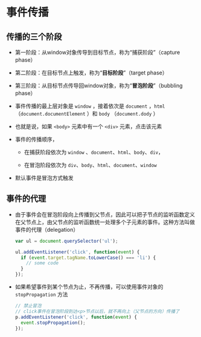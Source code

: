# 事件传播

## 传播的三个阶段

  - 第一阶段：从window对象传导到目标节点，称为“捕获阶段”（capture phase）

  - 第二阶段：在目标节点上触发，称为“**目标阶段**”（target phase）

  - 第三阶段：从目标节点传导回window对象，称为“**冒泡阶段**”（bubbling phase）

  - 事件传播的最上层对象是 `window` ，接着依次是 `document` ，`html`（`document.documentElement` ）和 `body` （`document.dody` ）

  - 也就是说，如果 `<body>` 元素中有一个 `<div>` 元素，点击该元素

  - 事件的传播顺序，

      - 在捕获阶段依次为 `window` 、`document`、`html`、`body`、`div`，

      - 在冒泡阶段依次为 `div`、`body`、`html`、`document`、`window`

  - 默认事件是冒泡方式触发

## 事件的代理

  - 由于事件会在冒泡阶段向上传播到父节点，因此可以把子节点的监听函数定义在父节点上，由父节点的监听函数统一处理多个子元素的事件。这种方法叫做事件的代理（delegation）

    ```javascript
    var ul = document.querySelector('ul');

    ul.addEventListener('click', function(event) {
      if (event.target.tagName.toLowerCase() === 'li') {
        // some code
      }
    });
    ```

  - 如果希望事件到某个节点为止，不再传播，可以使用事件对象的`stopPropagation` 方法

    ```javascript
    // 禁止冒泡
    // click事件在冒泡阶段到达<p>节点以后，就不再向上（父节点的方向）传播了
    p.addEventListener('click', function(event) {
      event.stopPropagation();
    });
    ```

